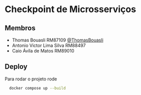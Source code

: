 # Checkpoint de Microsserviços

## Membros

- Thomas Bouasli RM87109 [@ThomasBouasli](https://www.github.com/ThomasBouasli)
- Antonio Victor Lima Silva RM88497
- Caio Ávila de Matos RM89010

## Deploy

Para rodar o projeto rode

```bash
  docker compose up --build
```
